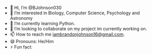 - 👋 Hi, I’m @BJohnson030
- 👀 I’m interested in Biology, Computer Science, Psychology and Astronomy
- 🌱 I’m currently learning Python.
- 💞️ I’m looking to collaborate on my project im currently working on.
- 📫 How to reach me iambrandonjohnson16@gmail.com.
- 😄 Pronouns: He/Him
- ⚡ Fun fact: 
<!---
BJohnson030/BJohnson030 is a ✨ special ✨ repository because its `README.md` (this file) appears on your GitHub profile.
You can click the Preview link to take a look at your changes.
--->
